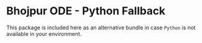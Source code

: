 # Bhojpur ODE - Python Fallback

This package is included here as an alternative bundle in case `Python` is not available
in your environment.
